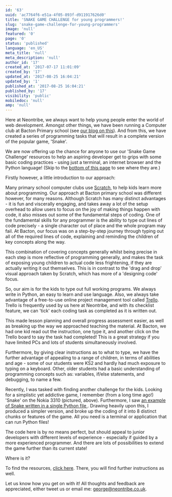 ```yaml
---
id: '63'
uuid: 'ac7764f6-e51a-4f05-893f-d911917626d0'
title: 'SNAKE GAME CHALLENGE for young programmers!'
slug: 'snake-game-challenge-for-young-programmers'
image: 'null'
featured: '0'
page: '0'
status: 'published'
language: 'en_US'
meta_title: 'null'
meta_description: 'null'
author_id: '17'
created_at: '2017-07-17 11:01:09'
created_by: '17'
updated_at: '2017-08-25 16:04:21'
updated_by: '1'
published_at: '2017-08-25 16:04:21'
published_by: '17'
visibility: 'public'
mobiledoc: 'null'
amp: 'null'
---
```


Here at Neontribe, we always want to help young people enter the world of web development. Amongst other things, we have been running a Computer club at Bacton Primary school (see <a href="/coding-with-kids/">our blog on this</a>). And from this, we have created a series of programming tasks that will result in a complete version of the popular game, 'Snake'.

We are now offering up the chance for anyone to use our 'Snake Game Challenge' resources to help an aspiring developer get to grips with some basic coding practices - using just a terminal, an internet browser and the Python language! (Skip to the <a href="#ref1">bottom of this page</a> to see where they are.)

Firstly however, a little introduction to our approach:

Many primary school computer clubs use <a href="https://scratch.mit.edu/about">Scratch</a>, to help kids learn more about programming. Our approach at Bacton primary school was different however, for many reasons. Although Scratch has many distinct advantages - it is fun and viscerally engaging, and takes away a lot of the setup overhead to allow users to focus on the joy of making things happen with code, it also misses out some of the fundamental steps of coding. One of the fundamental skills for any programmer is the ability to type out lines of code precisely - a single character out of place and the whole program may fail. At Bacton, our focus was on a step-by-step journey through typing out all of the required lines of code, explaining and reminding the children of key concepts along the way.

This combination of covering concepts generally whilst being precise in each step is more reflective of programming generally, and makes the task of exposing young children to actual code less frightening, if they are actually writing it out themselves. This is in contrast to the 'drag and drop' visual approach taken by Scratch, which has more of a 'designing code' focus.

So, our aim is for the kids to type out full working programs. We always write in Python, an easy to learn and use language. Also, we always take advantage of a free-to-use online project management tool called <a href="https://trello.com/">Trello</a>. Trello is frequently used by us here at Neontribe, and with its checklist feature, we can 'tick' each coding task as completed as it is written out.

This made lesson planning and overall progress assessment easier, as well as breaking up the way we approached teaching the material. At Bacton, we had one kid read out the instruction, one type it, and another click on the Trello board to say the task had completed! This is a great strategy if you have limited PCs and lots of students simultaneously involved.

Furthermore, by giving clear instructions as to what to type, we have the further advantage of appealing to a range of children, in terms of abilities and age - some of our students were KS2 and hardly had much exposure to typing on a keyboard. Other, older students had a basic understanding of programming concepts such as: variables, if/else statements, and debugging, to name a few.

Recently, I was tasked with finding another challenge for the kids. Looking for a simplistic yet addictive game, I remember (from a long time ago!) 'Snake' on the Nokia 3310 (pictured, above). Furthermore, I saw <a href="https://gist.github.com/sanchitgangwar/2158089">an example of Snake written in a single Python file </a>. Drawing heavily upon this, I produced a simpler version, and broke up the coding of it into 8 distinct chunks or features of the game. All you need is a terminal or application that can run Python files!

The code here is by no means perfect, but should appeal to junior developers with different levels of experience - especially if guided by a more experienced programmer. And there are lots of possibilities to extend the game further than its current state!

Where is it?

To find the resources, <a id="ref1" href="https://github.com/georgedeeks/SnakeGameChallenge">click here</a>. There, you will find further instructions as well.

Let us know how you get on with it! All thoughts and feedback are appreciated, either tweet us or email me: george@neontribe.co.uk.
